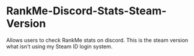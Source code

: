 # RankMe-Discord-Stats-Steam-Version
Allows users to check RankMe stats on discord. This is the steam version what isn't using my Steam ID login system.
